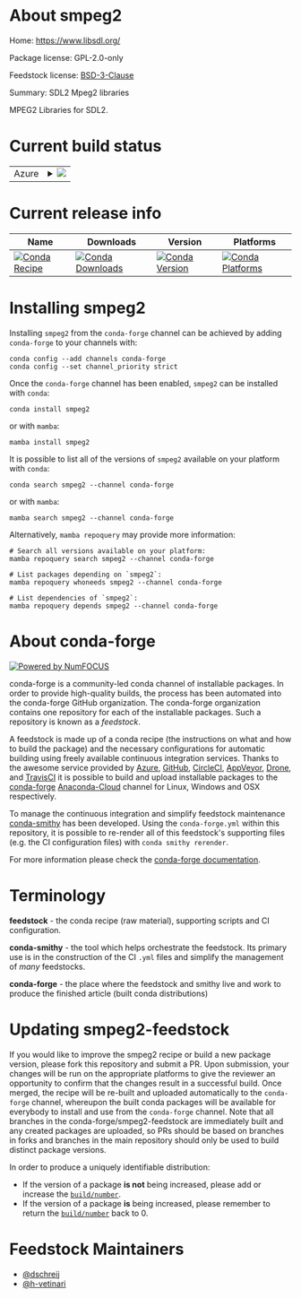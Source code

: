About smpeg2
============

Home: https://www.libsdl.org/

Package license: GPL-2.0-only

Feedstock license: [BSD-3-Clause](https://github.com/conda-forge/smpeg2-feedstock/blob/main/LICENSE.txt)

Summary: SDL2 Mpeg2 libraries

MPEG2 Libraries for SDL2.

Current build status
====================


<table>
    
  <tr>
    <td>Azure</td>
    <td>
      <details>
        <summary>
          <a href="https://dev.azure.com/conda-forge/feedstock-builds/_build/latest?definitionId=4642&branchName=main">
            <img src="https://dev.azure.com/conda-forge/feedstock-builds/_apis/build/status/smpeg2-feedstock?branchName=main">
          </a>
        </summary>
        <table>
          <thead><tr><th>Variant</th><th>Status</th></tr></thead>
          <tbody><tr>
              <td>linux_64</td>
              <td>
                <a href="https://dev.azure.com/conda-forge/feedstock-builds/_build/latest?definitionId=4642&branchName=main">
                  <img src="https://dev.azure.com/conda-forge/feedstock-builds/_apis/build/status/smpeg2-feedstock?branchName=main&jobName=linux&configuration=linux_64_" alt="variant">
                </a>
              </td>
            </tr><tr>
              <td>osx_64</td>
              <td>
                <a href="https://dev.azure.com/conda-forge/feedstock-builds/_build/latest?definitionId=4642&branchName=main">
                  <img src="https://dev.azure.com/conda-forge/feedstock-builds/_apis/build/status/smpeg2-feedstock?branchName=main&jobName=osx&configuration=osx_64_" alt="variant">
                </a>
              </td>
            </tr><tr>
              <td>win_64</td>
              <td>
                <a href="https://dev.azure.com/conda-forge/feedstock-builds/_build/latest?definitionId=4642&branchName=main">
                  <img src="https://dev.azure.com/conda-forge/feedstock-builds/_apis/build/status/smpeg2-feedstock?branchName=main&jobName=win&configuration=win_64_" alt="variant">
                </a>
              </td>
            </tr>
          </tbody>
        </table>
      </details>
    </td>
  </tr>
</table>

Current release info
====================

| Name | Downloads | Version | Platforms |
| --- | --- | --- | --- |
| [![Conda Recipe](https://img.shields.io/badge/recipe-smpeg2-green.svg)](https://anaconda.org/conda-forge/smpeg2) | [![Conda Downloads](https://img.shields.io/conda/dn/conda-forge/smpeg2.svg)](https://anaconda.org/conda-forge/smpeg2) | [![Conda Version](https://img.shields.io/conda/vn/conda-forge/smpeg2.svg)](https://anaconda.org/conda-forge/smpeg2) | [![Conda Platforms](https://img.shields.io/conda/pn/conda-forge/smpeg2.svg)](https://anaconda.org/conda-forge/smpeg2) |

Installing smpeg2
=================

Installing `smpeg2` from the `conda-forge` channel can be achieved by adding `conda-forge` to your channels with:

```
conda config --add channels conda-forge
conda config --set channel_priority strict
```

Once the `conda-forge` channel has been enabled, `smpeg2` can be installed with `conda`:

```
conda install smpeg2
```

or with `mamba`:

```
mamba install smpeg2
```

It is possible to list all of the versions of `smpeg2` available on your platform with `conda`:

```
conda search smpeg2 --channel conda-forge
```

or with `mamba`:

```
mamba search smpeg2 --channel conda-forge
```

Alternatively, `mamba repoquery` may provide more information:

```
# Search all versions available on your platform:
mamba repoquery search smpeg2 --channel conda-forge

# List packages depending on `smpeg2`:
mamba repoquery whoneeds smpeg2 --channel conda-forge

# List dependencies of `smpeg2`:
mamba repoquery depends smpeg2 --channel conda-forge
```


About conda-forge
=================

[![Powered by
NumFOCUS](https://img.shields.io/badge/powered%20by-NumFOCUS-orange.svg?style=flat&colorA=E1523D&colorB=007D8A)](https://numfocus.org)

conda-forge is a community-led conda channel of installable packages.
In order to provide high-quality builds, the process has been automated into the
conda-forge GitHub organization. The conda-forge organization contains one repository
for each of the installable packages. Such a repository is known as a *feedstock*.

A feedstock is made up of a conda recipe (the instructions on what and how to build
the package) and the necessary configurations for automatic building using freely
available continuous integration services. Thanks to the awesome service provided by
[Azure](https://azure.microsoft.com/en-us/services/devops/), [GitHub](https://github.com/),
[CircleCI](https://circleci.com/), [AppVeyor](https://www.appveyor.com/),
[Drone](https://cloud.drone.io/welcome), and [TravisCI](https://travis-ci.com/)
it is possible to build and upload installable packages to the
[conda-forge](https://anaconda.org/conda-forge) [Anaconda-Cloud](https://anaconda.org/)
channel for Linux, Windows and OSX respectively.

To manage the continuous integration and simplify feedstock maintenance
[conda-smithy](https://github.com/conda-forge/conda-smithy) has been developed.
Using the ``conda-forge.yml`` within this repository, it is possible to re-render all of
this feedstock's supporting files (e.g. the CI configuration files) with ``conda smithy rerender``.

For more information please check the [conda-forge documentation](https://conda-forge.org/docs/).

Terminology
===========

**feedstock** - the conda recipe (raw material), supporting scripts and CI configuration.

**conda-smithy** - the tool which helps orchestrate the feedstock.
                   Its primary use is in the construction of the CI ``.yml`` files
                   and simplify the management of *many* feedstocks.

**conda-forge** - the place where the feedstock and smithy live and work to
                  produce the finished article (built conda distributions)


Updating smpeg2-feedstock
=========================

If you would like to improve the smpeg2 recipe or build a new
package version, please fork this repository and submit a PR. Upon submission,
your changes will be run on the appropriate platforms to give the reviewer an
opportunity to confirm that the changes result in a successful build. Once
merged, the recipe will be re-built and uploaded automatically to the
`conda-forge` channel, whereupon the built conda packages will be available for
everybody to install and use from the `conda-forge` channel.
Note that all branches in the conda-forge/smpeg2-feedstock are
immediately built and any created packages are uploaded, so PRs should be based
on branches in forks and branches in the main repository should only be used to
build distinct package versions.

In order to produce a uniquely identifiable distribution:
 * If the version of a package **is not** being increased, please add or increase
   the [``build/number``](https://docs.conda.io/projects/conda-build/en/latest/resources/define-metadata.html#build-number-and-string).
 * If the version of a package **is** being increased, please remember to return
   the [``build/number``](https://docs.conda.io/projects/conda-build/en/latest/resources/define-metadata.html#build-number-and-string)
   back to 0.

Feedstock Maintainers
=====================

* [@dschreij](https://github.com/dschreij/)
* [@h-vetinari](https://github.com/h-vetinari/)

